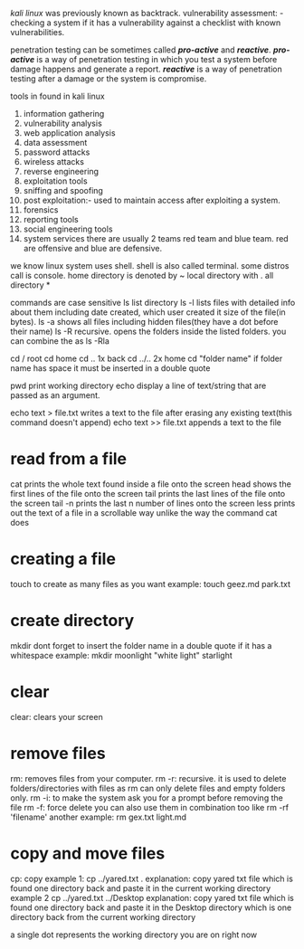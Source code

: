 *kali linux* was previously known as backtrack.
vulnerability assessment: - checking a system if it has a vulnerability against a checklist with known vulnerabilities.

penetration testing can be sometimes called ***pro-active*** and ***reactive***.
***pro-active*** is a way of penetration testing in which you test a system before damage happens and generate a report.
***reactive*** is a way of penetration testing after a damage or the system is compromise.

tools in found in kali linux
1. information gathering
2. vulnerability analysis
3. web application analysis
4. data assessment
5. password attacks
6. wireless attacks
7. reverse engineering
8. exploitation tools
9. sniffing and spoofing
10. post exploitation:- used to maintain access after exploiting a system.
11. forensics
12. reporting tools
13. social engineering tools
14. system services
there are usually 2 teams red team and blue team. red are offensive and blue are defensive.

we know linux system uses shell. shell is also called terminal. some distros call is console.
home directory is denoted by ~
local directory with .
all directory *

commands are case sensitive
ls          list directory
ls -l       lists files with detailed info about them including date created, which user created it size of the file(in bytes). 
ls -a      shows all files including hidden files(they have a dot before their name)
ls -R      recursive. opens the folders inside the listed folders.
you can combine the as ls -Rla

cd /     root
cd       home
cd ..     1x back
cd ../..   2x home
cd "folder name" if folder name has space it must be inserted in a double quote

pwd      print working directory
echo     display a line of text/string that are passed as an argument.

echo text > file.txt      writes a text to the file after erasing any existing text(this command doesn't append)
echo text >> file.txt      appends a text to the file

# read from a file
cat      prints the whole text found inside a file onto the screen
head    shows the first lines of the file onto the screen
tail       prints the last lines of the file onto the screen
tail -n    prints the last n number of lines onto the screen
less        prints out the text of a file in a scrollable way unlike the way the command cat does

# creating a file
touch   to create as many files as you want
example: touch geez.md park.txt

# create directory
mkdir
dont forget to insert the folder name in a double quote if it has a whitespace
example: mkdir moonlight "white light" starlight
# clear
clear:      clears your screen 
# remove files
rm: removes files from your computer.
rm -r:        recursive. it is used to delete folders/directories with files as rm can only delete files and empty folders only.
rm -i:     to make the system ask you for a prompt before removing the file
rm -f:      force delete
you can also use them in combination too like rm -rf 'filename'
another example: rm gex.txt light.md

# copy and move files
cp: copy
example 1: cp ../yared.txt .
explanation: copy yared txt file which is found one directory back and paste it in the current working directory
example 2  cp ../yared.txt ../Desktop
explanation: copy yared txt file which is found one directory back and paste it in the Desktop directory which is one directory back from the current working directory

a single dot represents the working directory you are on right now
